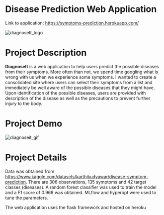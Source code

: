 # Disease Prediction Web Application
Link to application: https://symptoms-prediction.herokuapp.com/


![diagnoseIt_logo](https://user-images.githubusercontent.com/53141849/182336864-60a42b8b-a830-492f-a302-8992532471ac.png)   

# Project Description
**DiagnoseIt** is a web application to help users predict the possible diseases from their symptoms. 
More often than not, we spend time googling what is wrong with us when we experience some symptoms. I wanted to create a consolidated site where users can select their symptoms from a list and immediately be well aware of the possible diseases that they might have. Upon identification of the possible diseases, users are provided with description of the disease as well as the precautions to prevent further injury to the body.

# Project Demo
![diagnoseit_gif](https://user-images.githubusercontent.com/53141849/182337320-ea6b94f9-3637-4305-a089-bc8fecbb99d3.gif)

# Project Details
Data was obtained from https://www.kaggle.com/datasets/karthikudyawar/disease-symptom-prediction.
There are 306 observations, 135 symptoms and 42 target classes (diseases).
A random forest classifier was used to train the model and a F1 score of 0.968 was obtained. MLflow and hyperopt were used to tune the parameters.

The web application uses the flask framework and hosted on heroku


